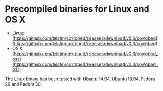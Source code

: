 # Precompiled binaries for Linux and OS X

* Linux: [https://github.com/telatin/covtobed/releases/download/v0.3/covtobed](https://github.com/telatin/covtobed/releases/download/v0.3/covtobed)
* OS X: [https://github.com/telatin/covtobed/releases/download/v0.3/covtobed_osx](https://github.com/telatin/covtobed/releases/download/v0.3/covtobed_osx)

The Linux binary has been tested with Ubuntu 14.04, Ubuntu 18.04, Fedora 26 and Fedora 30.
